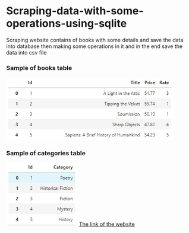 # Scraping-data-with-some-operations-using-sqlite
Scraping website contains of books with some details and save the data into database then making some operations in it and in the end save the data into csv file
<h3>Sample of books table</h3>
<img src="sample_images/books.jpeg" alt="Books table">
<h3>Sample of categories table</h3> 
<img src="sample_images/category.jpg" alt="Books table">
<a href="https://books.toscrape.com">The link of the website</a>
